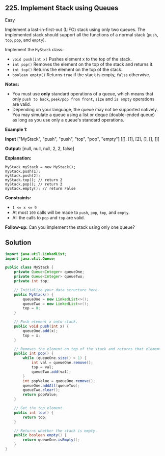 ## 225\. Implement Stack using Queues

Easy

Implement a last-in-first-out (LIFO) stack using only two queues. The implemented stack should support all the functions of a normal stack (`push`, `top`, `pop`, and `empty`).

Implement the `MyStack` class:

*   `void push(int x)` Pushes element x to the top of the stack.
*   `int pop()` Removes the element on the top of the stack and returns it.
*   `int top()` Returns the element on the top of the stack.
*   `boolean empty()` Returns `true` if the stack is empty, `false` otherwise.

**Notes:**

*   You must use **only** standard operations of a queue, which means that only `push to back`, `peek/pop from front`, `size` and `is empty` operations are valid.
*   Depending on your language, the queue may not be supported natively. You may simulate a queue using a list or deque (double-ended queue) as long as you use only a queue's standard operations.

**Example 1:**

**Input** ["MyStack", "push", "push", "top", "pop", "empty"] [[], [1], [2], [], [], []]

**Output:** [null, null, null, 2, 2, false]

**Explanation:**

    MyStack myStack = new MyStack();
    myStack.push(1);
    myStack.push(2);
    myStack.top(); // return 2
    myStack.pop(); // return 2
    myStack.empty(); // return False 

**Constraints:**

*   `1 <= x <= 9`
*   At most `100` calls will be made to `push`, `pop`, `top`, and `empty`.
*   All the calls to `pop` and `top` are valid.

**Follow-up:** Can you implement the stack using only one queue?

## Solution

```java
import java.util.LinkedList;
import java.util.Queue;

public class MyStack {
    private Queue<Integer> queueOne;
    private Queue<Integer> queueTwo;
    private int top;

    // Initialize your data structure here.
    public MyStack() {
        queueOne = new LinkedList<>();
        queueTwo = new LinkedList<>();
        top = 0;
    }

    // Push element x onto stack.
    public void push(int x) {
        queueOne.add(x);
        top = x;
    }

    // Removes the element on top of the stack and returns that element.
    public int pop() {
        while (queueOne.size() > 1) {
            int val = queueOne.remove();
            top = val;
            queueTwo.add(val);
        }
        int popValue = queueOne.remove();
        queueOne.addAll(queueTwo);
        queueTwo.clear();
        return popValue;
    }

    // Get the top element.
    public int top() {
        return top;
    }

    // Returns whether the stack is empty.
    public boolean empty() {
        return queueOne.isEmpty();
    }
}
```